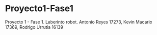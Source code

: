 # Proyecto1-Fase1
Proyecto 1 - Fase 1. Laberinto robot. Antonio Reyes 17273, Kevin Macario 17369, Rodrigo Urrutia 16139
